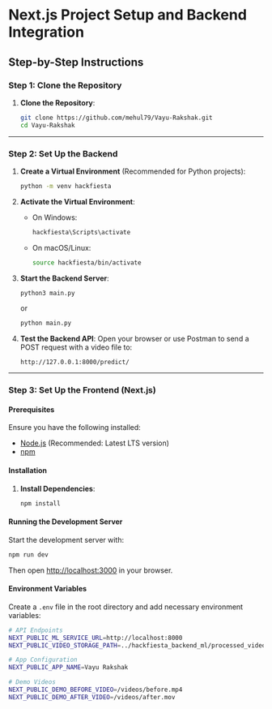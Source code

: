 # Next.js Project Setup and Backend Integration

## Step-by-Step Instructions

### Step 1: Clone the Repository

1. **Clone the Repository**:
   ```sh
   git clone https://github.com/mehul79/Vayu-Rakshak.git
   cd Vayu-Rakshak
   ```

---

### Step 2: Set Up the Backend

1. **Create a Virtual Environment** (Recommended for Python projects):
   ```sh
   python -m venv hackfiesta
   ```

2. **Activate the Virtual Environment**:
   - On Windows:
     ```sh
     hackfiesta\Scripts\activate
     ```
   - On macOS/Linux:
     ```sh
     source hackfiesta/bin/activate
     ```

3. **Start the Backend Server**:
   ```sh
   python3 main.py
   ```
   or
   ```sh
   python main.py
   ```

5. **Test the Backend API**:
   Open your browser or use Postman to send a POST request with a video file to:
   ```
   http://127.0.0.1:8000/predict/
   ```

---

### Step 3: Set Up the Frontend (Next.js)

#### Prerequisites
Ensure you have the following installed:
- [Node.js](https://nodejs.org/) (Recommended: Latest LTS version)
- [npm](https://www.npmjs.com/)
#### Installation

1. **Install Dependencies**:
   ```sh
   npm install
   ```

#### Running the Development Server

Start the development server with:
   ```sh
   npm run dev
   ```

Then open [http://localhost:3000](http://localhost:3000) in your browser.

#### Environment Variables

Create a `.env` file in the root directory and add necessary environment variables:
   ```sh
   # API Endpoints
   NEXT_PUBLIC_ML_SERVICE_URL=http://localhost:8000
   NEXT_PUBLIC_VIDEO_STORAGE_PATH=../hackfiesta_backend_ml/processed_videos

   # App Configuration
   NEXT_PUBLIC_APP_NAME=Vayu Rakshak

   # Demo Videos
   NEXT_PUBLIC_DEMO_BEFORE_VIDEO=/videos/before.mp4
   NEXT_PUBLIC_DEMO_AFTER_VIDEO=/videos/after.mov 
   ```

